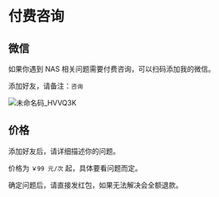 # 付费咨询

## 微信

如果你遇到 NAS 相关问题需要付费咨询，可以扫码添加我的微信。

添加好友，请备注：`咨询`

![未命名码_HVVQ3K](https://img.slarker.me/wiki/未命名码_HVVQ3K.png)

## 价格

添加好友后，请详细描述你的问题。

价格为 `￥99 元/次` 起，具体要看问题而定。

确定问题后，请直接发红包，如果无法解决会全额退款。